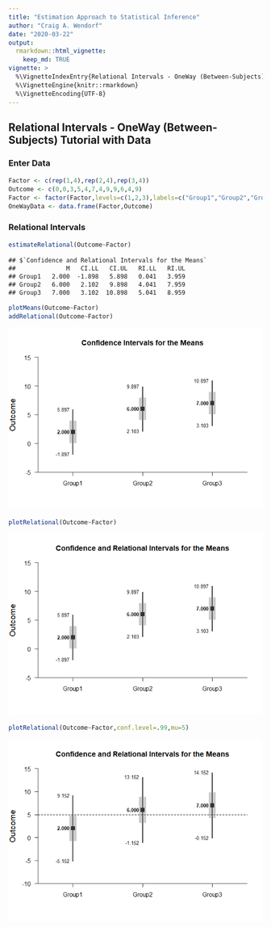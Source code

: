 ```yaml
---
title: "Estimation Approach to Statistical Inference"
author: "Craig A. Wendorf"
date: "2020-03-22"
output: 
  rmarkdown::html_vignette:
    keep_md: TRUE
vignette: >
  %\VignetteIndexEntry{Relational Intervals - OneWay (Between-Subjects) Tutorial with Data}
  %\VignetteEngine{knitr::rmarkdown}
  %\VignetteEncoding{UTF-8}
---
```






## Relational Intervals - OneWay (Between-Subjects) Tutorial with Data

### Enter Data


```r
Factor <- c(rep(1,4),rep(2,4),rep(3,4))
Outcome <- c(0,0,3,5,4,7,4,9,9,6,4,9)
Factor <- factor(Factor,levels=c(1,2,3),labels=c("Group1","Group2","Group3"))
OneWayData <- data.frame(Factor,Outcome)
```

### Relational Intervals


```r
estimateRelational(Outcome~Factor)
```

```
## $`Confidence and Relational Intervals for the Means`
##              M   CI.LL   CI.UL   RI.LL   RI.UL
## Group1   2.000  -1.898   5.898   0.041   3.959
## Group2   6.000   2.102   9.898   4.041   7.959
## Group3   7.000   3.102  10.898   5.041   8.959
```


```r
plotMeans(Outcome~Factor)
addRelational(Outcome~Factor)
```

![](figures/OneWay-RelationalA-1.png)<!-- -->


```r
plotRelational(Outcome~Factor)
```

![](figures/OneWay-RelationalB-1.png)<!-- -->


```r
plotRelational(Outcome~Factor,conf.level=.99,mu=5)
```

![](figures/OneWay-RelationalC-1.png)<!-- -->

